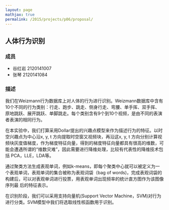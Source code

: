 ```yaml
---
layout: page
mathjax: true
permalink: /2015/projects/p06/proposal/
---
```


## ⼈体⾏为识别

### 成员

- 谷红岩 2120141007
- 张琴 2120141084

### 描述

我们在Weizmann⾏为数据库上对⼈体的⾏为进⾏识别。Weizmann数据库中含有10个不同的⾏为类别：⾏⾛、跑步、跳⾛、侧⾝⾏⾛、弯腰、单⼿挥、双⼿挥、原地跳跃、展开跳跃、单脚跳⾛。每个类别含有9个到10个视频，是由不同的表演者表演的相同⾏为。

在本实验中，我们打算采⽤Dollar提出的兴趣点模型来作为描述⾏为的特征。以时空兴趣点为中⼼沿x, y, t ⽅向提取时空窗⼜视频块，再沿这x, y, t ⽅向分别计算视频块灰度值梯度，作为梯度特征向量，得到的梯度特征向量都具有很⾼的维数，可能会遭遇所谓的“维数灾难”，因此需要进⾏降维处理，⽐较有代表性的降维技术包括 PCA，LLE，LDA等。

通过聚类⽅法⽣成表观单词，例如k-means，即每个聚类中⼼就可以被定义为⼀个表观单词，表观单词的集合被称为表观词袋（bag of words)，完成表观词袋的构建后，可以对表观单词进⾏投票，⽤表观单词出现频率的统计直⽅图作为该图像序列最
后的特征表⽰。

在识别阶段，我们可以采⽤⽀持向量机(Support Vector Machine，SVM)对⾏为进⾏分类。SVM模型中我们将选取线性核函数⽤于识别。